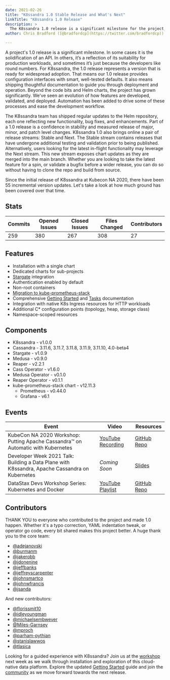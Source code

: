 ```yaml
---
date: 2021-02-26
title: "K8ssandra 1.0 Stable Release and What's Next"
linkTitle: "K8ssandra 1.0 Release"
description: >
  The K8ssandra 1.0 release is a significant milestone for the project, reflecting months of work and contributions from the community. This release represents a production-ready version of the project and sets the stage for continued development.
author: Chris Bradford ([@bradfordcp](https://twitter.com/bradfordcp))

---
```


A project's 1.0 release is a significant milestone. In some cases it is the
solidification of an API. In others, it’s a reflection of its suitability for
production workloads, and sometimes it’s just because the developers like round
numbers. For K8ssandra, the 1.0 release represents a version that is ready for
widespread adoption. That means our 1.0 release provides configuration
interfaces with smart, well-tested defaults. It also means shipping thoughtful
documentation to guide you through deployment and operation. Beyond the code
bits and Helm charts, the project has grown significantly. We've seen an
evolution of how features are developed, validated, and deployed. Automation has
been added to drive some of these processes and ease the development workflow.

The K8ssandra team has shipped regular updates to the Helm repository, each one
reflecting new functionality, bug fixes, and enhancements. Part of a 1.0 release
is a confidence in stability and measured release of major, minor, and patch
level changes. K8ssandra 1.0 also brings online a pair of release streams:
Stable and Next. The Stable stream contains releases that have undergone
additional testing and validation prior to being published. Alternatively, users
looking for the latest in-flight functionality may leverage the Next stream.
This new stream exposes chart updates as they are merged into the main branch.
Whether you are looking to take the latest feature for a spin, or validate a
bugfix before a wider release, you can do so without having to clone the repo
and build from source.

Since the initial release of K8ssandra at Kubecon NA 2020, there have been 55
incremental version updates. Let's take a look at how much ground has been
covered over that time.

## Stats

| Commits | Opened Issues | Closed Issues | Files Changed | Contributors |
|---------|---------------|---------------|---------------|--------------|
| 259 | 380 | 267 | 308 | 27 |


## Features
* Installation with a single chart
* Dedicated charts for sub-projects
* [Stargate](/docs/architecture/stargate) integration
* Authentication enabled by default
* Non-root containers
* [Migration to kube-prometheus-stack](/docs/architecture/monitoring)
* Comprehensive [Getting Started](/docs/getting-started) and [Tasks](/docs/topics) documentation
* Integration with native K8s Ingress resources for HTTP workloads
* Additional C* configuration points (topology, heap, storage class)
* Namespace-scoped resources

## Components

* K8ssandra - v1.0.0
* Cassandra - 3.11.6, 3.11.7, 3.11.8, 3.11.9, 3.11.10, 4.0-beta4
* Stargate - v1.0.9
* Medusa - v0.9.0
* Reaper - v2.2.1
* Cass Operator - v1.6.0
* Medusa Operator - v0.1.0
* Reaper Operator - v0.1.1
* kube-prometheus-stack chart - v12.11.3
  * Prometheus - v0.44.0
  * Grafana - v6.1

## Events

| Event | Video | Resources |
|-------|-------|-----------|
| KubeCon NA 2020 Workshop: Putting Apache Cassandra™ on Automatic with Kubernetes | [YouTube Recording](https://www.youtube.com/watch?v=pvzr75ZYwLE&list=PL2g2h-wyI4Sq_6MQEVn4fFmjSJ10IwVrU) | [GitHub Repo](https://github.com/DataStax-Academy/kubecon2020) |
| Developer Week 2021 Talk: Building a Data Plane with K8ssandra, Apache Cassandra on Kubernetes | _Coming Soon_ | [Slides](https://www.slideshare.net/ChristopherBradford2/building-a-data-plane-with-k8ssandra-apache-cassandra-on-kubernetes) | 
| DataStax Devs Workshop Series: Kubernetes and Docker | [YouTube Playlist](https://www.youtube.com/playlist?list=PL2g2h-wyI4Sq5EUI7FJ37f2XSGhhdaHpi) | [GitHub Repo](https://github.com/datastaxdevs/learningpath-docker) |

## Contributors
THANK YOU to everyone who contributed to the project and made 1.0 happen. Whether it's a typo correction, YAML indentation tweak, or operator go code, every bit shared makes this project better. A huge thank you to the core team: 

* [@adejanovski](https://github.com/adejanovski)
* [@burmanm](https://github.com/burmanm)
* [@jakerobb](https://github.com/jakerobb)
* [@jdonenine](https://github.com/jdonenine)
* [@jeffbanks](https://github.com/jeffbanks)
* [@jeffreyscarpenter](https://github.com/jeffreyscarpenter)
* [@johnsmartco](https://github.com/johnsmartco)
* [@johnwfrancis](https://github.com/johnwfrancis)
* [@jsanda](https://github.com/jsanda)

And new contributors:
* [@florissmit10](https://github.com/florissmit10)
* [@idleyoungman](https://github.com/idleyoungman)
* [@michaelsembwever](https://github.com/michaelsembwever)
* [@Miles-Garnsey](https://github.com/Miles-Garnsey)
* [@mproch](https://github.com/mproch)
* [@parham-pythian](https://github.com/parham-pythian)
* [@stanislawwos](https://github.com/stanislawwos)
* [@tlasica](https://github.com/tlasica)

Looking for a guided experience with K8ssandra? Join us at the [workshop](https://www.datastax.com/workshops/142078180663) next week as we walk through installation and exploration of this cloud-native data platform. Explore the updated [Getting Started](/docs/getting-started/) guide and join the [community](/community) as we move forward towards the next release.
